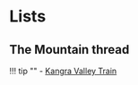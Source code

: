 # Lists

## The Mountain thread

!!! tip ""
    - [Kangra Valley Train](/blog/kangra-valley-train)

[^1]: Last Updated: `2018-04-22`
